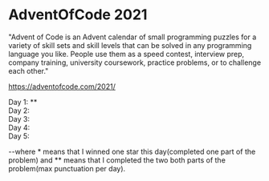# AdventOfCode 2021

"Advent of Code is an Advent calendar of small programming puzzles for a variety of skill sets and skill levels that can be solved in any programming language you like. People use them as a speed contest, interview prep, company training, university coursework, practice problems, or to challenge each other."

https://adventofcode.com/2021/


Day 1: **   
Day 2:  
Day 3:  
Day 4:  
Day 5:  

--where * means that I winned one star this day(completed one part of the problem) and ** means that I completed the two both parts of the problem(max punctuation per day).
